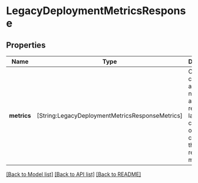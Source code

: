 # LegacyDeploymentMetricsResponse

## Properties
Name | Type | Description | Notes
------------ | ------------- | ------------- | -------------
**metrics** | [String:LegacyDeploymentMetricsResponseMetrics] | Object containing a property named after each release label, which contains an object that contains that release&#39;s metrics. | [optional] 

[[Back to Model list]](../README.md#documentation-for-models) [[Back to API list]](../README.md#documentation-for-api-endpoints) [[Back to README]](../README.md)


